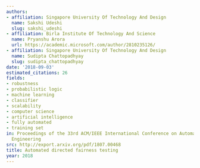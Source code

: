 ```yaml
---
authors:
- affiliation: Singapore University Of Technology And Design
  name: Sakshi Udeshi
  slug: sakshi_udeshi
- affiliation: Birla Institute Of Technology And Science
  name: Pryanshu Arora
  url: https://academic.microsoft.com/author/2810235126/
- affiliation: Singapore University Of Technology And Design
  name: Sudipta Chattopadhyay
  slug: sudipta_chattopadhyay
date: '2018-09-03'
estimated_citations: 26
fields:
- robustness
- probabilistic logic
- machine learning
- classifier
- scalability
- computer science
- artificial intelligence
- fully automated
- training set
in: Proceedings of the 33rd ACM/IEEE International Conference on Automated Software
  Engineering
src: http://export.arxiv.org/pdf/1807.00468
title: Automated directed fairness testing
year: 2018
---
```

